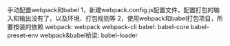 手动配置webpack和babel
1，新建webpack.config.js配置文件，配置打包的输入和输出没有了，以及环境、打包规则等
2，使用webpack和babel打包项目，所要按装的依赖
	webpack: webpack webpack-cli
	babel: babel-core babel-preset-env
	webpack&babel桥梁: babel-loader